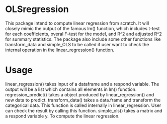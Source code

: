 # OLSregression
This package intend to compute linear regression from scratch. It will closely mimic the output of the famous lm() function, which includes t-test for each coefficients, overal F-test for the model, and R^2 and adjusted R^2 for summary statistics. The package also include some other functions like transform_data and simple_OLS to be called if user want to check the internal operation in the linear_regression() function.

# Usage
linear_regression() takes input of a dataframe and a respond variable. The output will be a list which contains all elements in lm() function.
regression_predict() takes a object produced by linear_regression() and new data to predict.
transform_data() takes a data.frame and transform the categorical data. This function is called internally in linear_regression. User can check the result by calling this function.
simple_ols() takes a matrix and a respond variable y. To compute the linear regression.
